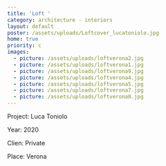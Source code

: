 ```yaml
---
title: 'Loft '
category: architecture - interiors
layout: default
poster: /assets/uploads/Loftcover_lucatoniolo.jpg
home: true
priority: c
images:
  - picture: /assets/uploads/loftverona2.jpg
  - picture: /assets/uploads/loftverona1.jpg
  - picture: /assets/uploads/loftverona9.jpg
  - picture: /assets/uploads/loftverona4.jpg
  - picture: /assets/uploads/loftverona5.jpg
  - picture: /assets/uploads/loftverona7.jpg
  - picture: /assets/uploads/loftverona8.jpg
---
```

Project: Luca Toniolo

Year: 2020

Clien: Private

Place: Verona

